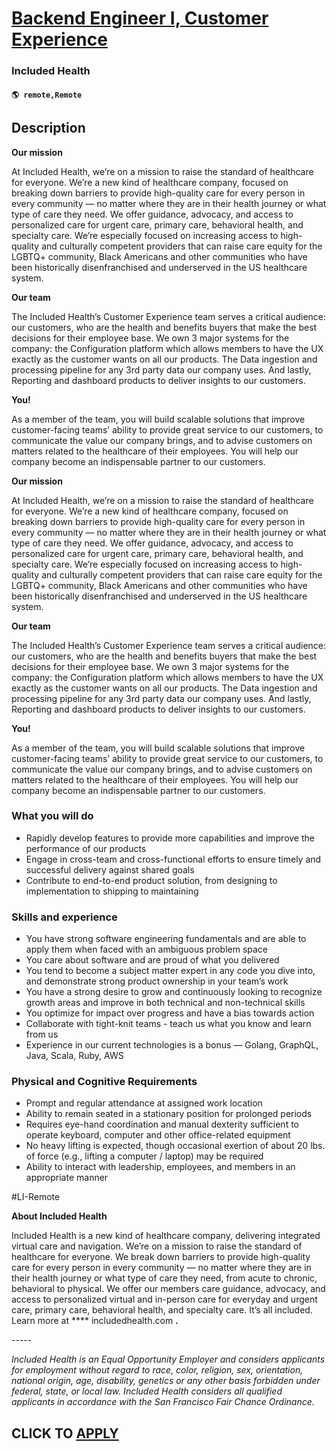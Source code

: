 # [Backend Engineer I, Customer Experience](https://www.remotewlb.com/apply/backend-engineer-i-customer-experience)  
### Included Health  
#### `🌎 remote,Remote`  

## Description

 **Our mission**

  

At Included Health, we’re on a mission to raise the standard of healthcare for everyone. We’re a new kind of healthcare company, focused on breaking down barriers to provide high-quality care for every person in every community — no matter where they are in their health journey or what type of care they need. We offer guidance, advocacy, and access to personalized care for urgent care, primary care, behavioral health, and specialty care. We’re especially focused on increasing access to high-quality and culturally competent providers that can raise care equity for the LGBTQ+ community, Black Americans and other communities who have been historically disenfranchised and underserved in the US healthcare system.

  

**Our team**

  

The Included Health’s Customer Experience team serves a critical audience: our customers, who are the health and benefits buyers that make the best decisions for their employee base. We own 3 major systems for the company: the Configuration platform which allows members to have the UX exactly as the customer wants on all our products. The Data ingestion and processing pipeline for any 3rd party data our company uses. And lastly, Reporting and dashboard products to deliver insights to our customers.

  

 **You!**

  

As a member of the team, you will build scalable solutions that improve customer-facing teams’ ability to provide great service to our customers, to communicate the value our company brings, and to advise customers on matters related to the healthcare of their employees. You will help our company become an indispensable partner to our customers.

  

 **Our mission**

  

At Included Health, we’re on a mission to raise the standard of healthcare for everyone. We’re a new kind of healthcare company, focused on breaking down barriers to provide high-quality care for every person in every community — no matter where they are in their health journey or what type of care they need. We offer guidance, advocacy, and access to personalized care for urgent care, primary care, behavioral health, and specialty care. We’re especially focused on increasing access to high-quality and culturally competent providers that can raise care equity for the LGBTQ+ community, Black Americans and other communities who have been historically disenfranchised and underserved in the US healthcare system.

  

**Our team**

  

The Included Health’s Customer Experience team serves a critical audience: our customers, who are the health and benefits buyers that make the best decisions for their employee base. We own 3 major systems for the company: the Configuration platform which allows members to have the UX exactly as the customer wants on all our products. The Data ingestion and processing pipeline for any 3rd party data our company uses. And lastly, Reporting and dashboard products to deliver insights to our customers.

  

 **You!**

  

As a member of the team, you will build scalable solutions that improve customer-facing teams’ ability to provide great service to our customers, to communicate the value our company brings, and to advise customers on matters related to the healthcare of their employees. You will help our company become an indispensable partner to our customers.

  

### What you will do

* Rapidly develop features to provide more capabilities and improve the performance of our products
* Engage in cross-team and cross-functional efforts to ensure timely and successful delivery against shared goals
* Contribute to end-to-end product solution, from designing to implementation to shipping to maintaining

  

### Skills and experience

* You have strong software engineering fundamentals and are able to apply them when faced with an ambiguous problem space
* You care about software and are proud of what you delivered
* You tend to become a subject matter expert in any code you dive into, and demonstrate strong product ownership in your team’s work
* You have a strong desire to grow and continuously looking to recognize growth areas and improve in both technical and non-technical skills
* You optimize for impact over progress and have a bias towards action
* Collaborate with tight-knit teams - teach us what you know and learn from us
* Experience in our current technologies is a bonus — Golang, GraphQL, Java, Scala, Ruby, AWS

  

### Physical and Cognitive Requirements

* Prompt and regular attendance at assigned work location
* Ability to remain seated in a stationary position for prolonged periods
* Requires eye-hand coordination and manual dexterity sufficient to operate keyboard, computer and other office-related equipment
* No heavy lifting is expected, though occasional exertion of about 20 lbs. of force (e.g., lifting a computer / laptop) may be required
* Ability to interact with leadership, employees, and members in an appropriate manner

  

#LI-Remote

  

 **About Included Health**

  

Included Health is a new kind of healthcare company, delivering integrated virtual care and navigation. We’re on a mission to raise the standard of healthcare for everyone. We break down barriers to provide high-quality care for every person in every community — no matter where they are in their health journey or what type of care they need, from acute to chronic, behavioral to physical. We offer our members care guidance, advocacy, and access to personalized virtual and in-person care for everyday and urgent care, primary care, behavioral health, and specialty care. It’s all included. Learn more at **** includedhealth.com **.**

  

\-----

 _Included Health is an Equal Opportunity Employer and considers applicants for employment without regard to race, color, religion, sex, orientation, national origin, age, disability, genetics or any other basis forbidden under federal, state, or local law. Included Health considers all qualified applicants in accordance with the San Francisco Fair Chance Ordinance._

  
## CLICK TO [APPLY](https://www.remotewlb.com/apply/backend-engineer-i-customer-experience)


